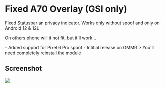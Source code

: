 # Fixed A70 Overlay (GSI only)
Fixed Statusbar an privacy indicator. Works only without spoof and only on Android 12 & 12L

On others phone will it not fit, but it'll work...

<changelog version="V15">
  - Added support for Pixel 6 Pro spoof
</changelog>
<changelog version="1.4.0">
  - Intitial release on GMMR
  > You'll need completely reinstall the module
</changelog>

## Screenshot
![](https://forum.xda-developers.com/attachments/screenshot_20220424-102840_magisk-png.5596747/)
